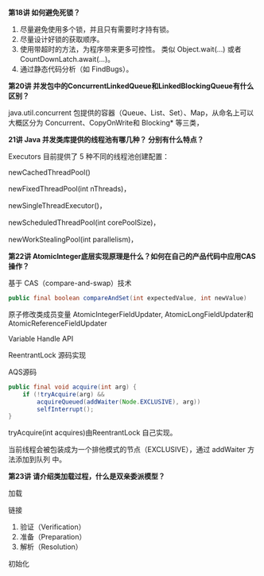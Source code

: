 **第18讲  如何避免死锁？**

1. 尽量避免使用多个锁，并且只有需要时才持有锁。
2. 尽量设计好锁的获取顺序。
3. 使用带超时的方法，为程序带来更多可控性。
   类似 Object.wait(…) 或者 CountDownLatch.await(…)。
4. 通过静态代码分析（如 FindBugs）。



**第20讲  并发包中的ConcurrentLinkedQueue和LinkedBlockingQueue有什么区别？**

java.util.concurrent 包提供的容器（Queue、List、Set）、Map，从命名上可以大概区分为 Concurrent、CopyOnWrite和 Blocking* 等三类，



**21讲  Java 并发类库提供的线程池有哪几种？ 分别有什么特点？**

Executors 目前提供了 5 种不同的线程池创建配置：

newCachedThreadPool()

newFixedThreadPool(int nThreads)，

newSingleThreadExecutor()，

newScheduledThreadPool(int corePoolSize)，

newWorkStealingPool(int parallelism)，



**第22讲 AtomicInteger底层实现原理是什么？如何在自己的产品代码中应用CAS操作？**

基于 CAS（compare-and-swap）技术

```java
public final boolean compareAndSet(int expectedValue, int newValue)
```

原子修改类成员变量 AtomicIntegerFieldUpdater, AtomicLongFieldUpdater和AtomicReferenceFieldUpdater

Variable Handle API

ReentrantLock 源码实现

AQS源码

```java
public final void acquire(int arg) {
	if (!tryAcquire(arg) &&
		acquireQueued(addWaiter(Node.EXCLUSIVE), arg))
		selfInterrupt();
}
```

tryAcquire(int acquires)由ReentrantLock 自己实现。

当前线程会被包装成为一个排他模式的节点（EXCLUSIVE），通过 addWaiter 方法添加到队列
中。

**第23讲 请介绍类加载过程，什么是双亲委派模型？**

加载

链接

1. 验证（Verification）
2. 准备（Preparation）
3. 解析（Resolution）

初始化